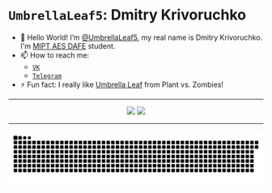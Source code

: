 # `UmbrellaLeaf5`: Dmitry Krivoruchko

<!-- About me: -->
- 🌴 Hello World! I’m [@UmbrellaLeaf5](https://github.com/UmbrellaLeaf5), my real name is Dmitry Krivoruchko. I'm [MIPT AES DAFE](https://mipt-rse.ru) student.
- 📫 How to reach me:
  * [`VK`](https://vk.com/kdi_umb)
  * [`Telegram`](https://t.me/kdi_umb)
- ⚡ Fun fact: I really like [Umbrella Leaf](https://vk.com/umbrella_leaf) from Plant vs. Zombies!

<hr></hr>

<div align="center">
  <!-- Stats: -->
  <img src="https://github-readme-stats.vercel.app/api?username=UmbrellaLeaf5&&show_icons=true&&show=reviews,discussions_started,discussions_answered,prs_merged,prs_merged_percentage&&theme=dark" height="250">

  <!-- Umbrella Leaf from PvZ (fan .gif): -->
  <img src="https://static.wikia.nocookie.net/pvzcc/images/3/3b/Ezgif.com-video-to-gif-converter.gif/revision/latest?cb=20231227060849" height="250">
</div>

<hr></hr>

<!-- Snake time! -->
<div align="center">
  <img src="https://github.com/UmbrellaLeaf5/UmbrellaLeaf5/blob/output/snake.svg">
</div>

